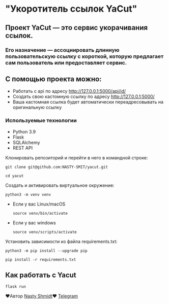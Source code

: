 # "Укоротитель ссылок YaCut"
## Проект YaCut — это сервис укорачивания ссылок. 
### Его назначение — ассоциировать длинную пользовательскую ссылку с короткой, которую предлагает сам пользователь или предоставляет сервис.
## С помощью проекта можно:
- Работать с api по адресу http://127.0.0.1:5000/api/id/
- Создать свою кастомную ссылку по адресу http://127.0.0.1:5000/
- Ваша кастомная ссылка будет автоматически переадресовывать на оригинальную ссылку
### Используемые технологии
- Python 3.9
- Flask
- SQLAlchemy
- REST API

Клонировать репозиторий и перейти в него в командной строке:

```
git clone git@github.com:NASTY-SMIT/yacut.git
```

```
cd yacut
```

Cоздать и активировать виртуальное окружение:

```
python3 -m venv venv
```

* Если у вас Linux/macOS

    ```
    source venv/bin/activate
    ```

* Если у вас windows

    ```
    source venv/scripts/activate
    ```

Установить зависимости из файла requirements.txt:

```
python3 -m pip install --upgrade pip
```

```
pip install -r requirements.txt
```
## Как работать с Yacut

```
flask run
```
❤️Автор [Nasty Shmidt](https://github.com/NASTY-SMIT)❤️
[Telegram](https://t.me/nastyShmidt)